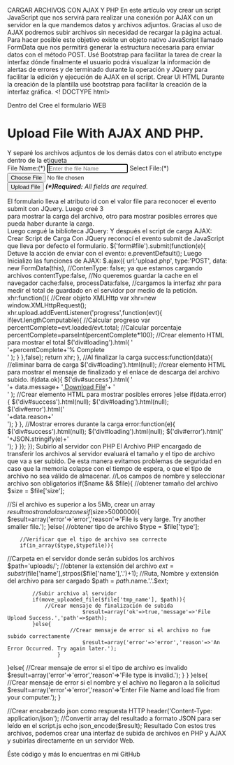 CARGAR ARCHIVOS CON AJAX Y PHP
En este artículo voy crear un script JavaScript que nos servirá para realizar una conexión por AJAX con un servidor en la que mandemos datos y archivos adjuntos. Gracias al uso de AJAX podremos subir archivos sin necesidad de recargar la página actual.
Para hacer posible este objetivo existe un objeto nativo JavaScript llamado FormData que nos permitirá generar la estructura necesaria para enviar datos con el método POST. 
Usé Bootstrap para facilitar la tarea de crear la interfaz dónde finalmente el usuario podrá visualizar la información de alertas de errores y de terminado durante la operación y JQuery para facilitar la edición y ejecución de AJAX en el script.
Crear UI HTML
Durante la creación de la plantilla usé bootstrap para facilitar la creación de la interfaz gráfica.
<! DOCTYPE html>
<html>
<head>
	<title>Upload File With AJAX</title>
	<meta charset="UTF-8"/>
	<link rel="stylesheet" type="text/css" href="css/bootstrap.css">
</head>
Dentro del <body></body> Cree el formulario WEB
<h1 class="text-primary text-center">Upload File With AJAX AND PHP.</h1>
Y separé los archivos adjuntos de los demás datos con el atributo enctype dentro de la etiqueta <form> 
<form id="file" enctype="multipart/form-data" method="POST">
<div class="form-group col-md-8">
		<label for="name">File Name:(*)</label>
		<input type="text" name="name" id="name" class="form-control" placeholder="Enter the file Name" autofocus required/>
		<label for="name">Select File:(*)</label>
		<input type="file" name="file" id="file" class="form-control" required/>
		<br/>
		<button type="submit" class="btn btn-success pull-right">Upload File</button>
		<i><b> (*)Required:</b> All fields are required.</i>
	</div>
</form>
El formulario lleva el atributo id con el valor file para reconocer el evento submit con JQuery.
Luego creé 3 <div> para mostrar la  carga del archivo, otro para mostrar posibles errores que pueda haber durante la carga.
<div id="loading" class="col-md-8"></div>
<div id="error" class="col-md-8"></div>
<div id="success" class="col-md-8"></div>
Luego cargué la biblioteca JQuery:
<script type="text/javascript" src="js/jquery.min.js"></script>
Y después el script de carga AJAX:
<script type="text/javascript" src="js/script.js"></script>
Crear Script de Carga
Con JQuery reconocí el evento submit de JavaScript que lleva por defecto el formulario.
$('form#file').submit(function(e){
Detuve la acción de enviar con el evento:
e.preventDefault();
Luego Inicializo las funciones de AJAX:
$.ajax({
url:'upload.php',
	type:'POST',
	data: new FormData(this), 
	//ContenType: false; ya que estamos cargando archivos
	contentType:false,
	//No queremos guardar la cache en el navegador
	cache:false,
	processData:false,
//cargamos la interfaz xhr para medir el total de guardado en el servidor por medio de la petición.
xhr:function(){
//Crear objeto XMLHttp 
	var xhr=new window.XMLHttpRequest(); 
	xhr.upload.addEventListener('progress',function(evt){
		if(evt.lengthComputable){
			//Calcular progreso
			var percentComplete=evt.loaded/evt.total;
			//Calcular porcentaje
percentComplete=parseInt(percentComplete*100);
			//Crear elemento HTML para mostrar el total
			$('div#loading').html(
'<div class="progress"><div class="progress-bar" role="progressbar" aria-valuenow="'+percentComplete+'" aria-valuemin="0" aria-valuemax="100" style="width: '+percentComplete+'%;"><span class="sr-only">'+percentComplete+'% Complete</span></div></div>'
			);
		}
	},false);
	return xhr;
},
//Al finalizar la carga
success:function(data){
	//eliminar barra de carga
	$('div#loading').html(null);
//crear elemento HTML para mostrar el mensaje de finalizado y el enlace de descarga del archivo subido.
	if(data.ok){
		$('div#success').html(
'<div class="alert alert-success" role="alert">'+
			data.message+
'<a href="'+data.path+'" download>&nbsp;Download File</a>'+
			'</div>'
		);
//Crear elemento HTML para mostrar posibles errores
	}else if(data.error){
		$('div#success').html(null);
		$('div#loading').html(null);
		$('div#error').html('<div class="alert alert-danger" role="alert">'+data.reason+'</div>');
	}
},
//Mostrar  errores durante la carga
error:function(e){
$('div#success').html(null);
	$('div#loading').html(null);
	$('div#error').html('<div class="alert alert-danger" role="alert">'+JSON.stringify(e)+'</div>');
}
});
});
Subirlo al servidor con PHP
El Archivo PHP encargado de transferir los archivos al servidor evaluará el tamaño y el tipo de archivo que va a ser subido. De esta manera evitamos problemas de seguridad en caso que la memoria colapse con el tiempo de espera, o que el tipo de archivo no sea válido de almacenar.  
<?php
//obtener nombre de la solicitud post
$name = isset($_POST['name']) ? $_POST['name']:NULL;
//obtener archivo de la solicitud
$file = isset($_FILES['file']) ? $_FILES['file']:NULL;
//Con este array verifico el tipo de archivo. Sí está aquí se puede subir al servidor
$typefile=array('image/gif','image/jpeg','image/png','video/mp4','text/plain','application/pdf','audio/mpeg');

//Los campos de nombre y seleccionar archivo son obligatorios
if($name && $file){
	//obtener tamaño del archivo
	$size = $file['size'];
	
//Sí el archivo es superior a los 5Mb, crear un array $result mostrando las razones 
	if($size>5000000){
$result=array('error'=>'error','reason'=>'File is very large. Try another smaller file.');
	}else{
		//obtener tipo de archivo
		$type = $file['type'];
		
		//Verificar que el tipo de archivo sea correcto
		if(in_array($type,$typefile)){
//Carpeta en el servidor donde serán subidos los archivos
			$path='uploads/';
			//obtener la extensión del archivo
			$ext=substr($file['name'],strpos($file['name'],'.')+1);
			//Ruta, Nombre y extensión del archivo para ser cargado
			$path = $path.$name.'.'.$ext;

			//Subir archivo al servidor
			if(move_uploaded_file($file['tmp_name'], $path)){
				//Crear mensaje de finalización de subida
                			$result=array('ok'=>true,'message'=>'File Upload Success.','path'=>$path);
			}else{
            			//Crear mensaje de error si el archivo no fue subido correctamente
                			$result=array('error'=>'error','reason'=>'An Error Occurred. Try again later.');
            		}
}else{
			//Crear mensaje de error si el tipo de archivo es invalido
			$result=array('error'=>'error','reason'=>'File type is invalid.');
		}
	}
}else{
	//Crear mensaje de error si el nombre y el achivo no llegaron a la solicitud 
	$result=array('error'=>'error','reason'=>'Enter File Name and load file from your computer.');
}

//Crear encabezado json como respuesta HTTP
header('Content-Type: application/json');
//Convertir array del resultado a formato JSON para ser leído en el script.js
echo json_encode($result);
Resultado
Con estos tres archivos, podemos crear una interfaz de subida de archivos en PHP y AJAX y subirlas directamente en un servidor Web.
 
Éste código  y más lo encuentras en mi GitHub






